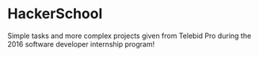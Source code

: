 # HackerSchool
Simple tasks and more complex projects given from Telebid Pro during the 2016 software developer internship program!